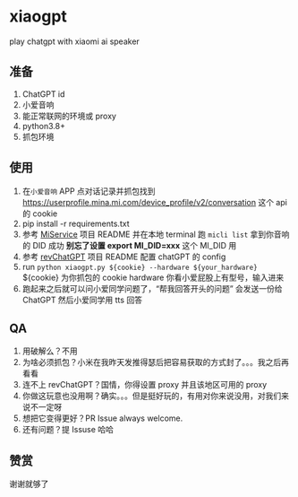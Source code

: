 # xiaogpt
play chatgpt with xiaomi ai speaker

## 准备

1. ChatGPT id
2. 小爱音响
3. 能正常联网的环境或 proxy
4. python3.8+
4. 抓包环境

## 使用

1. 在`小爱音响` APP 点对话记录并抓包找到 https://userprofile.mina.mi.com/device_profile/v2/conversation 这个 api 的 cookie
2. pip install -r requirements.txt
3. 参考 [MiService](https://github.com/Yonsm/MiService) 项目 README 并在本地 terminal 跑 `micli list` 拿到你音响的 DID 成功 **别忘了设置 export MI_DID=xxx** 这个 MI_DID 用 
4. 参考 [revChatGPT](https://github.com/acheong08/ChatGPT) 项目 README 配置 chatGPT 的 config
5. run `python xiaogpt.py ${cookie} --hardware ${your_hardware}` ${cookie} 为你抓包的 cookie hardware 你看小爱屁股上有型号，输入进来
6. 跑起来之后就可以问小爱同学问题了，“帮我回答开头的问题” 会发送一份给 ChatGPT 然后小爱同学用 tts 回答

## QA

1. 用破解么？不用
2. 为啥必须抓包？小米在我昨天发推得瑟后把容易获取的方式封了。。。我之后再看看
3. 连不上 revChatGPT？国情，你得设置 proxy 并且该地区可用的 proxy
4. 你做这玩意也没用啊？确实。。。但是挺好玩的，有用对你来说没用，对我们来说不一定呀
5. 想把它变得更好？PR Issue always welcome.
6. 还有问题？提 Issuse 哈哈

## 赞赏

谢谢就够了
